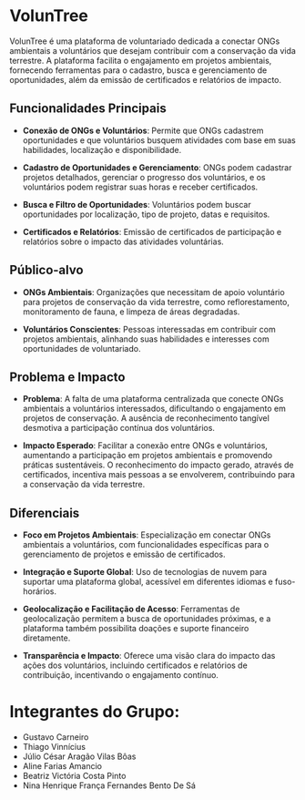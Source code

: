 # VolunTree

VolunTree é uma plataforma de voluntariado dedicada a conectar ONGs ambientais a voluntários que desejam contribuir com a conservação da vida terrestre. A plataforma facilita o engajamento em projetos ambientais, fornecendo ferramentas para o cadastro, busca e gerenciamento de oportunidades, além da emissão de certificados e relatórios de impacto.

## Funcionalidades Principais

- **Conexão de ONGs e Voluntários**: Permite que ONGs cadastrem oportunidades e que voluntários busquem atividades com base em suas habilidades, localização e disponibilidade.

- **Cadastro de Oportunidades e Gerenciamento**: ONGs podem cadastrar projetos detalhados, gerenciar o progresso dos voluntários, e os voluntários podem registrar suas horas e receber certificados.

- **Busca e Filtro de Oportunidades**: Voluntários podem buscar oportunidades por localização, tipo de projeto, datas e requisitos.

- **Certificados e Relatórios**: Emissão de certificados de participação e relatórios sobre o impacto das atividades voluntárias.

## Público-alvo

- **ONGs Ambientais**: Organizações que necessitam de apoio voluntário para projetos de conservação da vida terrestre, como reflorestamento, monitoramento de fauna, e limpeza de áreas degradadas.

- **Voluntários Conscientes**: Pessoas interessadas em contribuir com projetos ambientais, alinhando suas habilidades e interesses com oportunidades de voluntariado.

## Problema e Impacto

- **Problema**: A falta de uma plataforma centralizada que conecte ONGs ambientais a voluntários interessados, dificultando o engajamento em projetos de conservação. A ausência de reconhecimento tangível desmotiva a participação contínua dos voluntários.

- **Impacto Esperado**: Facilitar a conexão entre ONGs e voluntários, aumentando a participação em projetos ambientais e promovendo práticas sustentáveis. O reconhecimento do impacto gerado, através de certificados, incentiva mais pessoas a se envolverem, contribuindo para a conservação da vida terrestre.

## Diferenciais

- **Foco em Projetos Ambientais**: Especialização em conectar ONGs ambientais a voluntários, com funcionalidades específicas para o gerenciamento de projetos e emissão de certificados.

- **Integração e Suporte Global**: Uso de tecnologias de nuvem para suportar uma plataforma global, acessível em diferentes idiomas e fuso-horários.

- **Geolocalização e Facilitação de Acesso**: Ferramentas de geolocalização permitem a busca de oportunidades próximas, e a plataforma também possibilita doações e suporte financeiro diretamente.

- **Transparência e Impacto**: Oferece uma visão clara do impacto das ações dos voluntários, incluindo certificados e relatórios de contribuição, incentivando o engajamento contínuo.

# Integrantes do Grupo:
- Gustavo Carneiro  
- Thiago Vinnícius 
- Júlio César Aragão Vilas Bôas
- Aline Farias Amancio
- Beatriz Victória Costa Pinto
- Nina Henrique França Fernandes Bento De Sá

